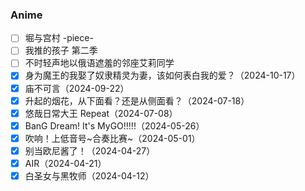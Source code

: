 ### Anime

- [ ] 堀与宫村 -piece-
- [ ] 我推的孩子 第二季
- [ ] 不时轻声地以俄语遮羞的邻座艾莉同学
- [x] 身为魔王的我娶了奴隶精灵为妻，该如何表白我的爱？（2024-10-17）
- [x] 庙不可言（2024-09-22）
- [x] 升起的烟花，从下面看？还是从侧面看？（2024-07-18）
- [x] 悠哉日常大王 Repeat（2024-07-08）
- [x] BanG Dream! It's MyGO!!!!!（2024-05-26）
- [x] 吹响！上低音号\~合奏比赛\~（2024-05-01）
- [x] 别当欧尼酱了！（2024-04-27）
- [x] AIR（2024-04-21）
- [x] 白圣女与黑牧师（2024-04-12）
